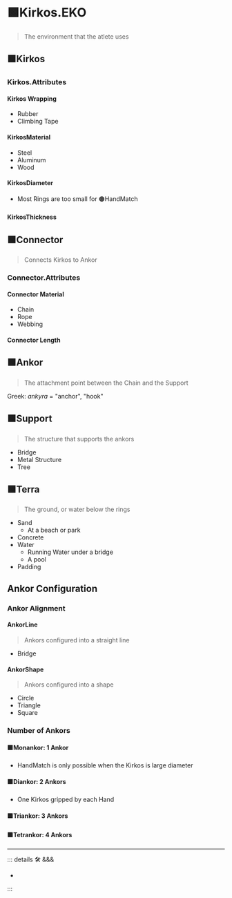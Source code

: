 # 🟩<eko>Kirkos.EKO</eko>

> The environment that the atlete uses

## 🟩<eko>Kirkos</eko>

### Kirkos.Attributes

#### Kirkos Wrapping

- Rubber
- Climbing Tape

#### KirkosMaterial

- Steel
- Aluminum
- Wood

#### KirkosDiameter

- Most Rings are too small for 🟠<move>HandMatch</move>

#### KirkosThickness

## 🟩<eko>Connector</eko>

> Connects Kirkos to Ankor

### Connector.Attributes

#### Connector Material

- Chain
- Rope
- Webbing

#### Connector Length

## 🟩<eko>Ankor</eko>

> The attachment point between the Chain and the Support

Greek: *ankyra* = "anchor", "hook"

## 🟩<eko>Support</eko>

> The structure that supports the ankors

- Bridge
- Metal Structure
- Tree

## 🟩<eko>Terra</eko>

> The ground, or water below the rings

- Sand
    - At a beach or park
- Concrete
- Water
    - Running Water under a bridge
    - A pool
- Padding

## Ankor Configuration

### Ankor Alignment

#### AnkorLine

> Ankors configured into a straight line

- Bridge

#### AnkorShape

> Ankors configured into a shape

- Circle
- Triangle
- Square

### Number of Ankors

#### 🟩<eko>Monankor</eko>: 1 Ankor

- HandMatch is only possible when the Kirkos is large diameter

#### 🟩<eko>Diankor</eko>: 2 Ankors

- One Kirkos gripped by each Hand

#### 🟩<eko>Triankor</eko>: 3 Ankors

#### 🟩<eko>Tetrankor</eko>: 4 Ankors

---

<!-- =================================================== -->
<!-- =================================================== -->
<!-- =================================================== -->
<!-- =================================================== -->
<!-- =================================================== -->
::: details 🛠 <dev>&&&</dev>

-

:::
